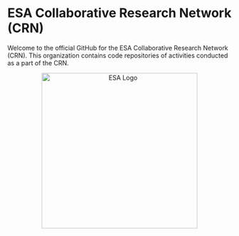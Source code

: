 # ESA Collaborative Research Network (CRN)
Welcome to the official GitHub for the ESA Collaborative Research Network (CRN). This organization contains code repositories of activities conducted as a part of the CRN. 
 
<p align="center">
  <img src="https://brand.esa.int/files/2022/10/ESA_Patch_2022-1024x1024.png" alt="ESA Logo" width="350" height="350">
</p>

<!--**Here are some ideas to get you started:**

🙋‍♀️ A short introduction - what is your organization all about?
🌈 Contribution guidelines - how can the community get involved?
👩‍💻 Useful resources - where can the community find your docs? Is there anything else the community should know?
🍿 Fun facts - what does your team eat for breakfast?
🧙 Remember, you can do mighty things with the power of [Markdown](https://docs.github.com/github/writing-on-github/getting-started-with-writing-and-formatting-on-github/basic-writing-and-formatting-syntax)
-->
